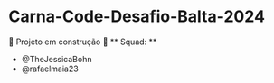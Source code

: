 # Carna-Code-Desafio-Balta-2024

:construction: Projeto em construção :construction_worker:
** Squad: **
  - @TheJessicaBohn
  - @rafaelmaia23
